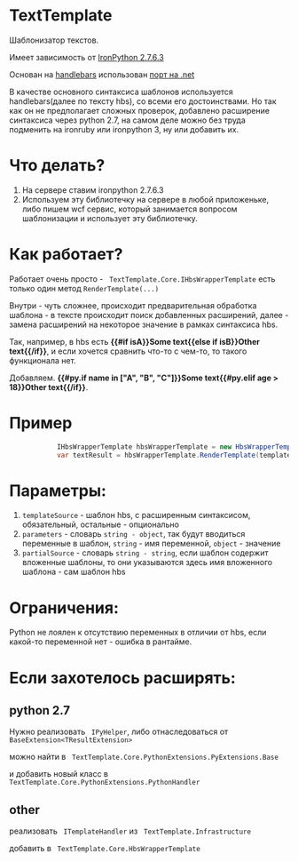 # TextTemplate
Шаблонизатор текстов.

Имеет зависимость от [IronPython 2.7.6.3](http://ironpython.net)

Основан на [handlebars](http://handlebarsjs.com) использован [порт на .net](https://github.com/rexm/Handlebars.Net)

В качестве основного синтаксиса шаблонов используется handlebars(далее по тексту hbs), со всеми его достоинствами. Но так как он не предполагает сложных проверок, добавлено расширение синтаксиса через python 2.7, на самом деле можно без труда подменить на ironruby или ironpython 3, ну или добавить их.

# Что делать?
1. На сервере ставим ironpython 2.7.6.3
2. Используем эту библиотечку на сервере в любой приложеньке, либо пишем wcf сервис, который занимается вопросом шаблонизации и использует эту библиотечку.

# Как работает?
Работает очень просто - ``` TextTemplate.Core.IHbsWrapperTemplate``` есть только один метод ```RenderTemplate(...)``` 

Внутри - чуть сложнее, происходит предварительная обработка шаблона - в тексте происходит поиск добавленных расширений, далее - замена расширений на некоторое значение в рамках синтаксиса hbs.

Так, например, в hbs есть **{{#if isA}}**Some text**{{else if isB}}**Other text**{{/if}}**, и если хочется сравнить что-то с чем-то, то такого функционала нет.

Добавляем. **{{#py.if name in ["A", "B", "C"]}}**Some text**{{#py.elif age > 18}}**Other text**{{/if}}**.


# Пример
```c#
            IHbsWrapperTemplate hbsWrapperTemplate = new HbsWrapperTemplate();
            var textResult = hbsWrapperTemplate.RenderTemplate(templateSource,parameters,partialSource);
```

# Параметры: 
1. ```templateSource``` - шаблон hbs, с расширенным синтаксисом, обязательный, остальные - опционально
2. ```parameters``` - словарь ```string - object```, так будут вводиться переменные в шаблон, ```string``` - имя переменной, ```object``` - значение
3. ```partialSource``` - словарь ```string - string```, если шаблон содержит вложенные шаблоны, то они указываются здесь имя вложенного шаблона - сам шаблон hbs

# Ограничения:
Python не лоялен к отсутствию переменных в отличии от hbs, если какой-то переменной нет - ошибка в рантайме.


# Если захотелось расширять:
## python 2.7 
Нужно реализовать ``` IPyHelper```, либо отнаследоваться от ``` BaseExtension<TResultExtension>``` 

можно найти в ``` TextTemplate.Core.PythonExtensions.PyExtensions.Base```

и добавить новый класс в ``` TextTemplate.Core.PythonExtensions.PythonHandler```

## other
реализовать ``` ITemplateHandler``` из ``` TextTemplate.Infrastructure``` 

добавить в ``` TextTemplate.Core.HbsWrapperTemplate```
